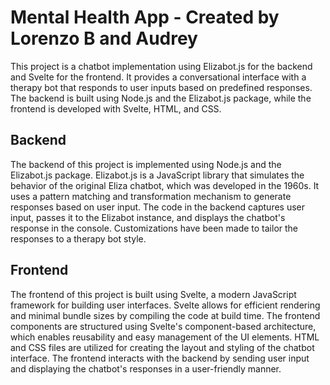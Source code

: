 # Mental Health App - Created by Lorenzo B and Audrey 

This project is a chatbot implementation using Elizabot.js for the backend and Svelte for the frontend. It provides a conversational interface with a therapy bot that responds to user inputs based on predefined responses. The backend is built using Node.js and the Elizabot.js package, while the frontend is developed with Svelte, HTML, and CSS.

## Backend

The backend of this project is implemented using Node.js and the Elizabot.js package. Elizabot.js is a JavaScript library that simulates the behavior of the original Eliza chatbot, which was developed in the 1960s. It uses a pattern matching and transformation mechanism to generate responses based on user input. The code in the backend captures user input, passes it to the Elizabot instance, and displays the chatbot's response in the console. Customizations have been made to tailor the responses to a therapy bot style.

## Frontend

The frontend of this project is built using Svelte, a modern JavaScript framework for building user interfaces. Svelte allows for efficient rendering and minimal bundle sizes by compiling the code at build time. The frontend components are structured using Svelte's component-based architecture, which enables reusability and easy management of the UI elements. HTML and CSS files are utilized for creating the layout and styling of the chatbot interface. The frontend interacts with the backend by sending user input and displaying the chatbot's responses in a user-friendly manner.
